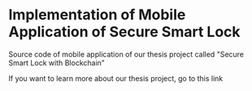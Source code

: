 # Implementation of Mobile Application of Secure Smart Lock

Source code of mobile application of our thesis project called "Secure Smart Lock with Blockchain"

If you want to learn more about our thesis project, go to this link